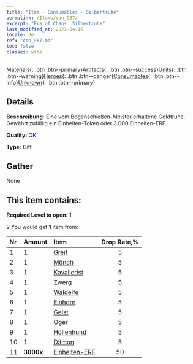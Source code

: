 ```yaml
---
title: "Item - Consumables - Silbertruhe"
permalink: /Items/con_967/
excerpt: "Era of Chaos  Silbertruhe"
last_modified_at: 2021-04-16
locale: de
ref: "con_967.md"
toc: false
classes: wide
---
```

 [Materials](/de/Items/){: .btn .btn--primary}[Artifacts](/de/Items/Artifacts/){: .btn .btn--success}[Units](/de/Items/Units/){: .btn .btn--warning}[Heroes](/de/Items/Heroes/){: .btn .btn--danger}[Consumables](/de/Items/Consumables/){: .btn .btn--info}[Unknown](/de/Items/Unknown/){: .btn .btn--primary}

## Details
 **Beschreibung:** Eine vom Bogenschießen-Meister erhaltene Goldtruhe. Gewährt zufällig ein Einheiten-Token oder 3.000 Einheiten-ERF.

 **Quality:** <span style="color: #0000CD">OK</span>

 **Type:** Gift

## Gather

  None

## This item contains:

 **Required Level to open:** 1

 2 You would get **1** item  from:

  | Nr | Amount |     Item    | Drop Rate,% |
  |:---|:-------|:------------|:---------:|
  | 1 | 1 | [Greif](/de/Items/unt_192/) | 5 | 
  | 2 | 1 | [Mönch](/de/Items/unt_194/) | 5 | 
  | 3 | 1 | [Kavallerist](/de/Items/unt_195/) | 5 | 
  | 4 | 1 | [Zwerg](/de/Items/unt_200/) | 5 | 
  | 5 | 1 | [Waldelfe](/de/Items/unt_201/) | 5 | 
  | 6 | 1 | [Einhorn](/de/Items/unt_204/) | 5 | 
  | 7 | 1 | [Geist](/de/Items/unt_210/) | 5 | 
  | 8 | 1 | [Oger](/de/Items/unt_220/) | 5 | 
  | 9 | 1 | [Höllenhund](/de/Items/unt_228/) | 5 | 
  | 10 | 1 | [Dämon](/de/Items/unt_229/) | 5 | 
  | 11 |  **3000x** | [Einheiten-ERF](/de/Items/con_902/) | 50 | 
